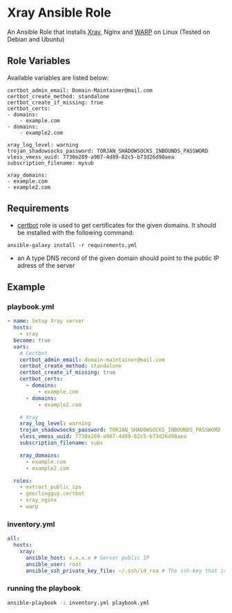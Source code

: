 # Xray Ansible Role

An Ansible Role that installs [Xray](https://github.com/XTLS/Xray-corex), Nginx and [WARP](https://cloudflarewarp.com/) on Linux (Tested on Debian and Ubuntu)

## Role Variables

Available variables are listed below:

    certbot_admin_email: Domain-Maintainer@mail.com
    certbot_create_method: standalone
    certbot_create_if_missing: true
    certbot_certs:
    - domains:
        - example.com
    - domains:
        - example2.com

    xray_log_level: warning
    trojan_shadowsocks_password: TORJAN_SHADOWSOCKS_INBOUNDS_PASSWORD
    vless_vmess_uuid: 7730e289-a907-4d89-82c5-b73d26d98aea
    subscription_filename: mysub

    xray_domains:
    - example.com
    - example2.com

## Requirements

- [certbot](https://galaxy.ansible.com/geerlingguy/certbot/) role is used to get certificates for the given domains. It should be installed with the following command:

```
ansible-galaxy install -r requirements.yml
```

- an A type DNS record of the given domain should point to the public IP adress of the server

## Example

### playbook.yml

```yaml
- name: Setup Xray server
  hosts:
    - xray
  become: true
  vars:
    # Certbot
    certbot_admin_email: domain-maintainer@mail.com
    certbot_create_method: standalone
    certbot_create_if_missing: true
    certbot_certs:
      - domains:
          - example.com
      - domains:
          - example2.com

    # Xray
    xray_log_level: warning
    trojan_shadowsocks_password: TORJAN_SHADOWSOCKS_INBOUNDS_PASSWORD
    vless_vmess_uuid: 7730e289-a907-4d89-82c5-b73d26d98aea
    subscription_filename: subs

    xray_domains:
      - example.com
      - example2.com

  roles:
    - extract_public_ips
    - geerlingguy.certbot
    - xray_nginx
    - warp
```

### inventory.yml

```yaml
all:
  hosts:
    xray:
      ansible_host: x.x.x.x # Server public IP
      ansible_user: root
      ansible_ssh_private_key_file: ~/.ssh/id_rsa # The ssh-key that is already added to server
```

### running the playbook

```bash
ansible-playbook -i inventory.yml playbook.yml
```
